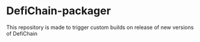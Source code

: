 # DefiChain-packager
This repository is made to trigger custom builds on release of new versions of DefiChain
